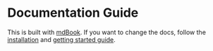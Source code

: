 # Documentation Guide

This is built with [mdBook](https://github.com/rust-lang/mdBook). If you want to change the docs,
follow the [installation](https://rust-lang.github.io/mdBook/guide/installation.html) and [getting started guide](https://rust-lang.github.io/mdBook/guide/creating.html).
